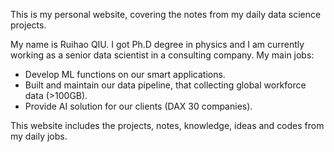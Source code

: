 This is my personal website, covering the notes from my daily data science projects.

My name is Ruihao QIU. I got Ph.D degree in physics and I am currently working as a senior data scientist in a consulting company. My main jobs:

- Develop ML functions on our smart applications.
- Built and maintain our data pipeline, that collecting global workforce data (>100GB).
- Provide AI solution for our clients (DAX 30 companies). 

This website includes the projects, notes, knowledge, ideas and codes from my daily jobs.